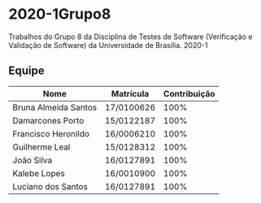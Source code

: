 # 2020-1Grupo8
Trabalhos do Grupo 8 da Disciplina de Testes de Software (Verificação e Validação de Software) da Universidade de Brasília. 2020-1


## Equipe
| Nome | Matrícula | Contribuição |
|------|-----------|--------------|
|Bruna Almeida Santos | 17/0100626 |100%|
|Damarcones Porto | 15/0122187 |100%|
|Francisco Heronildo | 16/0006210 |100%|
|Guilherme Leal | 15/0128312 |100%|
|João Silva | 16/0127891 |100%|
|Kalebe Lopes | 16/0010900 |100%|
|Luciano dos Santos | 16/0127891 |100%|

